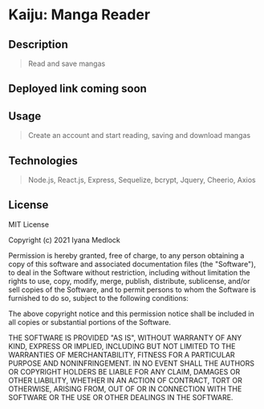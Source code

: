 # Kaiju: Manga Reader

## Description 

> Read and save mangas

## Deployed link coming soon

## Usage
> Create an account and start reading, saving and download mangas

## Technologies
> Node.js, React.js, Express, Sequelize, bcrypt, Jquery, Cheerio, Axios

## License

MIT License

Copyright (c) 2021 Iyana Medlock

Permission is hereby granted, free of charge, to any person obtaining a copy
of this software and associated documentation files (the "Software"), to deal
in the Software without restriction, including without limitation the rights
to use, copy, modify, merge, publish, distribute, sublicense, and/or sell
copies of the Software, and to permit persons to whom the Software is
furnished to do so, subject to the following conditions:

The above copyright notice and this permission notice shall be included in all
copies or substantial portions of the Software.

THE SOFTWARE IS PROVIDED "AS IS", WITHOUT WARRANTY OF ANY KIND, EXPRESS OR
IMPLIED, INCLUDING BUT NOT LIMITED TO THE WARRANTIES OF MERCHANTABILITY,
FITNESS FOR A PARTICULAR PURPOSE AND NONINFRINGEMENT. IN NO EVENT SHALL THE
AUTHORS OR COPYRIGHT HOLDERS BE LIABLE FOR ANY CLAIM, DAMAGES OR OTHER
LIABILITY, WHETHER IN AN ACTION OF CONTRACT, TORT OR OTHERWISE, ARISING FROM,
OUT OF OR IN CONNECTION WITH THE SOFTWARE OR THE USE OR OTHER DEALINGS IN THE
SOFTWARE.
